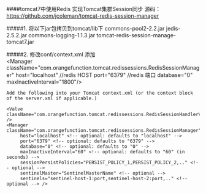
####tomcat7中使用Redis 实现Tomcat集群Session同步
	源码：
	https://github.com/jcoleman/tomcat-redis-session-manager

#####1. 将以下jar包拷贝到tomcat/lib下
	commons-pool2-2.2.jar
	jedis-2.5.2.jar
	commons-logging-1.1.3.jar
	tomcat-redis-session-manage-tomcat7.jar

#####2.  修改conf/context.xml
	添加
	<Valve className="com.orangefunction.tomcat.redissessions.RedisSessionHandlerValve" />        
		<Manager className="com.orangefunction.tomcat.redissessions.RedisSessionManager" 
			host="localhost" //redis HOST
			port="6379"  //redis 端口
			database="0" 
			maxInactiveInterval="1800"/>




	Add the following into your Tomcat context.xml (or the context block of the server.xml if applicable.)

	<Valve className="com.orangefunction.tomcat.redissessions.RedisSessionHandlerValve" />
	<Manager className="com.orangefunction.tomcat.redissessions.RedisSessionManager"
         host="localhost" <!-- optional: defaults to "localhost" -->
         port="6379" <!-- optional: defaults to "6379" -->
         database="0" <!-- optional: defaults to "0" -->
         maxInactiveInterval="60" <!-- optional: defaults to "60" (in seconds) -->
         sessionPersistPolicies="PERSIST_POLICY_1,PERSIST_POLICY_2,.." <!-- optional -->
         sentinelMaster="SentinelMasterName" <!-- optional -->
         sentinels="sentinel-host-1:port,sentinel-host-2:port,.." <!-- optional --> />
